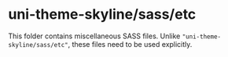 # uni-theme-skyline/sass/etc

This folder contains miscellaneous SASS files. Unlike `"uni-theme-skyline/sass/etc"`, these files
need to be used explicitly.
